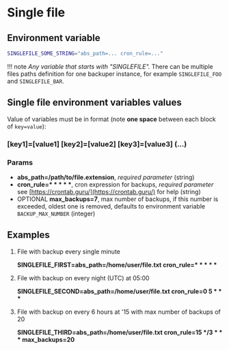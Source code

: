 # Single file

## Environment variable

```bash
SINGLEFILE_SOME_STRING="abs_path=... cron_rule=..."
```

!!! note
    *Any variable that starts with "SINGLEFILE".* There can be multiple files paths definition for one backuper instance, for example `SINGLEFILE_FOO` and `SINGLEFILE_BAR`.

## Single file environment variables values

Value of variables must be in format (note **one space** between each block of `key=value`):
<h3> 
[key1]=[value1] [key2]=[value2] [key3]=[value3] (...)
</h3>

### Params

- **abs_path=/path/to/file.extension**, *required parameter* (string)
- **cron_rule=\* \* \* \* \***, cron expression for backups, *required parameter* see [https://crontab.guru/](https://crontab.guru/) for help (string)
- OPTIONAL **max_backups=7**, max number of backups, if this number is exceeded, oldest one is removed, defaults to environment variable `BACKUP_MAX_NUMBER` (integer)

## Examples

1. File with backup every single minute

    **SINGLEFILE_FIRST=abs_path=/home/user/file.txt cron_rule=\* \* \* \* \***

2. File with backup on every night (UTC) at 05:00

    **SINGLEFILE_SECOND=abs_path=/home/user/file.txt cron_rule=0 5 \* \* \***

3. File with backup on every 6 hours at '15 with max number of backups of 20

    **SINGLEFILE_THIRD=abs_path=/home/user/file.txt cron_rule=15 \*/3 \* \* \* max_backups=20**

<br>
<br>
